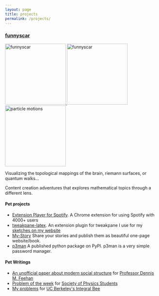 ```yaml
---
layout: page
title: projects 
permalink: /projects/
---
```


<!-- ### <a href="">thebrainteam</a>

<img src="" alt="brainteam" />

A club I co-founded at UC Berkeley that explores the brain.

It makes me feel lonely when it seems that no one around me shares my passions (especially in high school). If only I could be surrounded by similarly passionate people... -->

### <a href="https://funnyscar.com">funnyscar</a>
<a href="https://graphics.funnyscar.com/riemann-surfaces/">
	<img src="https://graphics.funnyscar.com/riemann-surfaces/riemann-surfaces.png" alt="funnyscar" width="200"/>
</a>
<a href="https://graphics.funnyscar.com/mandel-logistic/">
	<img src="https://graphics.funnyscar.com/mandel-logistic/mandel-logistic.gif" alt="funnyscar" width="200"/>
</a>
<a href="https://youtu.be/2Q_05MaPBL4">
	<img src="https://img.youtube.com/vi/2Q_05MaPBL4/maxresdefault.jpg" alt="particle motions" width="200" />
</a>

Visualizing the topological mappings of the brain, riemann surfaces, or quantum walks...

Content creation adventures that explores mathematical topics through a different lens.

<!-- ### <a href="">bardcore.ai</a>
A Gans network that generates BARD music -->


<!-- Stuff very few people actually do. -->
<!-- * cofound a company
* discover something novel in science community
* patent on something important
* non profit -->

<!-- Stuff a graduate student could do -->
<!-- * graduate student project
* dissertion on something new -->


#### Pet projects
<!-- Stuff a highschooler can make -->

<!-- - <a href="https://github.com/curtisjhu/snn.js">snn.js</a>. Simulations of neural activity in the browser
- <a href="https://github.com/curtisjhu/cnf.js">cnf.js</a>. Creating conditional normalizing flows in the browser from scratch.
- <a href="https://github.com/curtisjhu/mini-nn">mini-nn</a>. Small header library for very simple machine learning applications 
- Template machine learning repositories for 
	- My implementations of well known algorithms in <a href="https://github.com/curtisjhu/template-ml">computer vision</a>
	- Look at the follow ups for 
	<a href="https://github.com/curtisjhu/template-nlp">nlp</a>,
	<a href="https://github.com/curtisjhu/template-gans">gans</a>,
	<a href="https://github.com/curtisjhu/template-rl">rl</a>,
	<a href="https://github.com/curtisjhu/template-audio">audio</a>,
	<a href="https://github.com/curtisjhu/template-qml">quantum machine learning</a>,
	<a href="https://github.com/curtisjhu/popular-models">hugging face</a>

- <a href="https://github.com/curtisjhu/anim-ml">anim-ml</a>. Animation library for animating neural networks in 2D and 3D.  -->
- <a href="https://chrome.google.com/webstore/detail/extension-player-for-spot/dnngcfpcnpmakpjeaeapphjihhbenilk">Extension Player for Spotify</a>. A Chrome extension for using Spotify with 4000+ users
- <a href="https://github.com/curtisjhu/tweakpane-latex">tweakpane-latex</a>. An extension plugin for tweakpane I use for my <a href="https://funnyscar.com/sketches">sketches on my website</a>
- <a href="https://github.com/curtisjhu/My-Story-Jekyll-Theme">My-Story</a> Share your stories and publish them as beautiful one-page website/book.
- <a href="https://github.com/curtisjhu/p3man">p3man</a> A published python package on PyPI. p3man is a very simple password manager.

#### Pet Writings
- <a href="">An unofficial paper about modern social structure</a> for <a href="https://dennisfeehan.org/">Professor Dennis M. Feehan</a>
- <a href="https://www.overleaf.com/read/dcvrjgrvjbnd#c7f2ce">Problem of the week</a> for <a href="https://sps.berkeley.edu/">Society of Physics Students</a>
- <a href="https://www.overleaf.com/read/tqpwchpnmmfz#1fbedc">My problems</a> for <a href="https://sps.berkeley.edu/events/int_bee">UC Berkeley's Integral Bee</a>